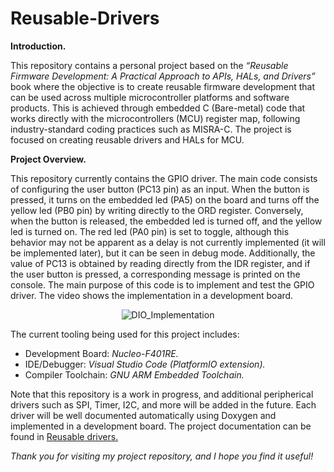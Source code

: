 # Reusable-Drivers

**Introduction.**

This repository contains a personal project based on the _“Reusable Firmware Development: A Practical Approach to APIs, HALs, and Drivers”_ book where the objective is to create reusable firmware development that can be used across multiple microcontroller platforms and software products.  This is achieved through embedded C (Bare-metal) code that works directly with the microcontrollers (MCU) register map, following industry-standard coding practices such as MISRA-C. The project is focused on creating reusable drivers and HALs for MCU.

**Project Overview.**

This repository currently contains the GPIO driver. The main code consists of configuring the user button (PC13 pin) as an input. When the button is pressed, it turns on the embedded led (PA5) on the board and turns off the yellow led (PB0 pin) by writing directly to the ORD register. Conversely, when the button is released, the embedded led is turned off, and the yellow led is turned on. The red led (PA0 pin) is set to toggle, although this behavior may not be apparent as a delay is not currently implemented (it will be implemented later), but it can be seen in debug mode. Additionally, the value of PC13 is obtained by reading directly from the IDR register, and if the user button is pressed, a corresponding message is printed on the console. The main purpose of this code is to implement and test the GPIO driver. The video shows the implementation in a development board. 

<p align="center">
    <img src="https://github.com/JoseLuis-Figueroa/Reusable-Drivers/assets/113542682/7324bd6a-fac1-4b3b-a10d-abe7818b59bd" alt="DIO_Implementation">
</p>

The current tooling being used for this project includes:
* Development Board: _Nucleo-F401RE._
* IDE/Debugger: _Visual Studio Code (PlatformIO extension)._
* Compiler Toolchain: _GNU ARM Embedded Toolchain._

Note that this repository is a work in progress, and additional peripherical drivers such as SPI, Timer, I2C, and more will be added in the future. Each driver will be well documented automatically using Doxygen and implemented in a development board. The project documentation can be found in [Reusable drivers.](https://joseluis-figueroa.github.io/Reusable-Drivers/)

_Thank you for visiting my project repository, and I hope you find it useful!_
